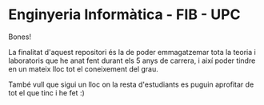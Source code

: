 # Enginyeria Informàtica - FIB - UPC
Bones!

La finalitat d'aquest repositori és la de poder emmagatzemar tota la teoria i laboratoris que he anat fent durant els 5 anys de carrera, i així poder tindre en un mateix lloc tot el coneixement del grau.

També vull que sigui un lloc on la resta d'estudiants es puguin aprofitar de tot el que tinc i he fet :) 

